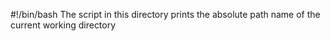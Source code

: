 #!/bin/bash
The script in this directory prints the absolute path name of the current working directory

